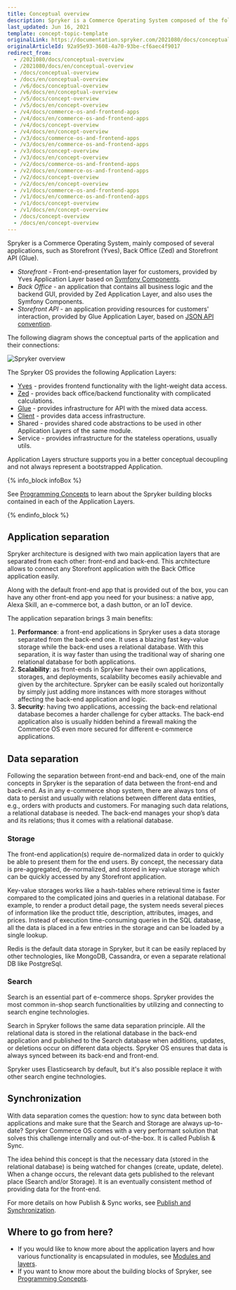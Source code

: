 ```yaml
---
title: Conceptual overview
description: Spryker is a Commerce Operating System composed of the following applications- Storefront (Yves), Backoffice (Zed), Storefront API (Glue).
last_updated: Jun 16, 2021
template: concept-topic-template
originalLink: https://documentation.spryker.com/2021080/docs/conceptual-overview
originalArticleId: 92a95e93-3608-4a70-93be-cf6aec4f9017
redirect_from:
  - /2021080/docs/conceptual-overview
  - /2021080/docs/en/conceptual-overview
  - /docs/conceptual-overview
  - /docs/en/conceptual-overview
  - /v6/docs/conceptual-overview
  - /v6/docs/en/conceptual-overview
  - /v5/docs/concept-overview
  - /v5/docs/en/concept-overview
  - /v4/docs/commerce-os-and-frontend-apps
  - /v4/docs/en/commerce-os-and-frontend-apps
  - /v4/docs/concept-overview
  - /v4/docs/en/concept-overview
  - /v3/docs/commerce-os-and-frontend-apps
  - /v3/docs/en/commerce-os-and-frontend-apps
  - /v3/docs/concept-overview
  - /v3/docs/en/concept-overview
  - /v2/docs/commerce-os-and-frontend-apps
  - /v2/docs/en/commerce-os-and-frontend-apps
  - /v2/docs/concept-overview
  - /v2/docs/en/concept-overview
  - /v1/docs/commerce-os-and-frontend-apps
  - /v1/docs/en/commerce-os-and-frontend-apps
  - /v1/docs/concept-overview
  - /v1/docs/en/concept-overview
  - /docs/concept-overview
  - /docs/en/concept-overview
---
```


Spryker is a Commerce Operating System, mainly composed of several applications, such as Storefront (Yves), Back Office (Zed) and Storefront API (Glue).

* *Storefront* - Front-end-presentation layer for customers, provided by Yves Application Layer based on [Symfony Components](https://symfony.com/components).
* *Back Office* - an application that contains all business logic and the backend GUI, provided by Zed Application Layer, and also uses the Symfony Components.
* *Storefront API* - an application providing resources for customers' interaction, provided by Glue Application Layer, based on [JSON API convention](https://jsonapi.org/).

The following diagram shows the conceptual parts of the application and their connections:

![Spryker overview](https://spryker.s3.eu-central-1.amazonaws.com/docs/Developer+Guide/Architecture+Concepts/Conceptual+Overview/spryker-overview.png)

The Spryker OS provides the following Application Layers:

* [Yves](/docs/scos/dev/back-end-development/yves/yves.html) - provides frontend functionality with the light-weight data access.
* [Zed](/docs/scos/dev/back-end-development/zed/zed.html) - provides back office/backend functionality with complicated calculations.
* [Glue](/docs/scos/dev/glue-api-guides/glue-infrastructure.html) - provides infrastructure for API with the mixed data access.
* [Client](/docs/scos/dev/back-end-development/client/client.html) - provides data access infrastructure.
* Shared - provides shared code abstractions to be used in other Application Layers of the same module.
* Service - provides infrastructure for the stateless operations, usually utils.

Application Layers structure supports you in a better conceptual decoupling and not always represent a bootstrapped Application.

{% info_block infoBox %}

See [Programming Concepts](/docs/scos/dev/architecture/programming-concepts.html) to learn about the Spryker building blocks contained in each of the Application Layers.

{% endinfo_block %}

## Application separation

Spryker architecture is designed with two main application layers that are separated from each other: front-end and back-end. This architecture allows to connect any Storefront application with the Back Office application easily.

Along with the default front-end app that is provided out of the box, you can have any other front-end app you need for your business: a native app, Alexa Skill, an e-commerce bot, a dash button, or an IoT device.

The application separation brings 3 main benefits:

1. **Performance**: a front-end applications in Spryker uses a data storage separated from the back-end one. It uses a blazing fast key-value storage while the back-end uses a relational database. With this separation, it is way faster than using the traditional way of sharing one relational database for both applications.
2. **Scalability**: as front-ends in Spryker have their own applications, storages, and deployments, scalability becomes easily achievable and given by the architecture. Spryker can be easily scaled out horizontally by simply just adding more instances with more storages without affecting the back-end application and logic.
3. **Security**: having two applications, accessing the back-end relational database becomes a harder challenge for cyber attacks. The back-end application also is usually hidden behind a firewall making the Commerce OS even more secured for different e-commerce applications.

## Data separation

Following the separation between front-end and back-end, one of the main concepts in Spryker is the separation of data between the front-end and back-end. As in any e-commerce shop system, there are always tons of data to persist and usually with relations between different data entities, e.g., orders with products and customers. For managing such data relations, a relational database is needed. The back-end manages your shop’s data and its relations; thus it comes with a relational database.

### Storage

The front-end application(s) require de-normalized data in order to quickly be able to present them for the end users. By concept, the necessary data is pre-aggregated, de-normalized, and stored in key-value storage which can be quickly accessed by any Storefront application.

Key-value storages works like a hash-tables where retrieval time is faster compared to the complicated joins and queries in a relational database. For example, to render a product detail page, the system needs several pieces of information like the product title, description, attributes, images, and prices. Instead of execution time-consuming queries in the SQL database, all the data is placed in a few entries in the storage and can be loaded by a single lookup. 

Redis is the default data storage in Spryker, but it can be easily replaced by other technologies, like MongoDB, Cassandra, or even a separate relational DB like PostgreSql.

### Search

Search is an essential part of e-commerce shops. Spryker provides the most common in-shop search functionalities by utilizing and connecting to search engine technologies.

Search in Spryker follows the same data separation principle. All the relational data is stored in the relational database in the back-end application and published to the Search database when additions, updates, or deletions occur on different data objects. Spryker OS ensures that data is always synced between its back-end and front-end.

Spryker uses Elasticsearch by default, but it's also possible replace it with other search engine technologies.

## Synchronization

With data separation comes the question: how to sync data between both applications and make sure that the Search and Storage are always up-to-date? Spryker Commerce OS comes with a very performant solution that solves this challenge internally and out-of-the-box. It is called Publish & Sync. 

The idea behind this concept is that the necessary data (stored in the relational database) is being watched for changes (create, update, delete). When a change occurs, the relevant data gets published to the relevant place (Search and/or Storage). It is an eventually consistent method of providing data for the front-end.

For more details on how Publish & Sync works, see [Publish and Synchronization](/docs/scos/dev/back-end-development/data-manipulation/data-publishing/publish-and-synchronization.html).

## Where to go from here?

* If you would like to know more about the application layers and how various functionality is encapsulated in modules, see [Modules and layers](/docs/scos/dev/architecture/modules-and-layers.html).
* If you want to know more about the building blocks of Spryker, see [Programming Concepts](/docs/scos/dev/architecture/programming-concepts.html).

